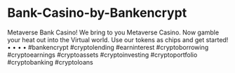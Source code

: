 # Bank-Casino-by-Bankencrypt
Metaverse Bank Casino!  We bring to you Metaverse Casino. Now gamble your heat out into the Virtual world. Use our tokens as chips and get started! • • • • #bankencrypt #cryptolending #earninterest #cryptoborrowing #cryptoearnings #cryptoassets #cryptoinvesting #cryptoportfolio #cryptobanking #cryptoloans
